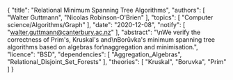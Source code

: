 {
    "title": "Relational Minimum Spanning Tree Algorithms",
    "authors": [
        "Walter Guttmann",
        "Nicolas Robinson-O'Brien"
    ],
    "topics": [
        "Computer science/Algorithms/Graph"
    ],
    "date": "2020-12-08",
    "notify": [
        "walter.guttmann@canterbury.ac.nz"
    ],
    "abstract": "\nWe verify the correctness of Prim's, Kruskal's and\nBorůvka's minimum spanning tree algorithms based on algebras for\naggregation and minimisation.",
    "licence": "BSD",
    "dependencies": [
        "Aggregation_Algebras",
        "Relational_Disjoint_Set_Forests"
    ],
    "theories": [
        "Kruskal",
        "Boruvka",
        "Prim"
    ]
}